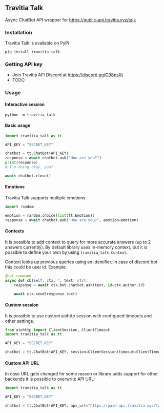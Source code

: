 ## Travitia Talk

Async ChatBot API wrapper for https://public-api.travitia.xyz/talk

### Installation

Travitia Talk is available on PyPi
```shell
pip install travitia_talk
```

### Getting API key

- Join Travitia API Discord at https://discord.gg/C98nsXt
- TODO

### Usage

#### Interactive session

```shell
python -m travitia_talk
```

#### Basic usage

```python
import travitia_talk as tt

API_KEY = "SECRET_KEY"

chatbot = tt.ChatBot(API_KEY)
response = await chatbot.ask("How are you?")
print(response)
# I'm doing okay, you?

await chatbot.close()
```

#### Emotions

Travitia Talk supports multiple emotions

```python
import random

emotion = random.choice(list(tt.Emotion))
response = await chatbot.ask("How are you?", emotion=emotion)
```

#### Contexts

It is possible to add context to query for more accurate answers (up to 2 answers currently).
By default library uses in-memory context, but it is possible to define your own by using `travitia_talk.Context`.

Context looks up previous queries using an identifier. In case of discord bot this could be user id.
Example:

```python
@bot.command
async def cb(self, ctx, *, text: str):
    response = await ctx.bot.chatbot.ask(text, id=ctx.author.id)

    await ctx.send(response.text)
```

#### Custom session

It is possible to use custom aiohttp session with configured timeouts and other settings.

```python
from aiohttp import ClientSession, ClientTimeout
import travitia_talk as tt

API_KEY = "SECRET_KEY"

chatbot = tt.ChatBot(API_KEY, session=ClientSession(timeout=ClientTimeout))
```

#### Custom API URL

In case URL gets changed for some reason or library adds support for other backends it is possible to overwrite API URL:

```python
import travitia_talk as tt

API_KEY = "SECRET_KEY"

chatbot = tt.ChatBot(API_KEY, api_url="https://paid-api.travitia.xyz/talk")
```

